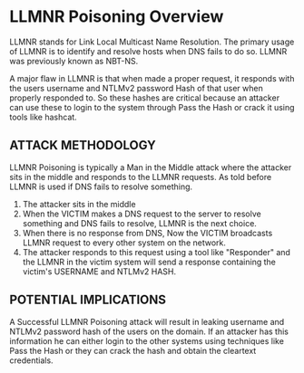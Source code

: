 # LLMNR Poisoning Overview

LLMNR stands for Link Local Multicast Name Resolution. The primary usage of LLMNR is to identify and resolve hosts when DNS fails to do so. 
LLMNR was previously known as NBT-NS.

A major flaw in LLMNR is that when made a proper request, it responds with the users username and NTLMv2 password Hash of that user when properly responded to. 
So these hashes are critical because an attacker can use these to login to the system through Pass the Hash or crack it using tools like hashcat. 

## ATTACK METHODOLOGY

LLMNR Poisoning is typically a Man in the Middle attack where the attacker sits in the middle and responds to the LLMNR requests.
As told before LLMNR is used if DNS fails to resolve something.
1. The attacker sits in the middle
2. When the VICTIM makes a DNS request to the server to resolve something and DNS fails to resolve, LLMNR is the next choice.
3. When there is no response from DNS, Now the VICTIM broadcasts LLMNR request to every other system on the network.
4. The attacker responds to this request using a tool like "Responder" and the LLMNR in the victim system will send a response containing the victim's USERNAME and NTLMv2 HASH.

## POTENTIAL IMPLICATIONS

A Successful LLMNR Poisoning attack will result in leaking username and NTLMv2 password hash of the users on the domain. 
If an attacker has this information he can either login to the other systems using techniques like Pass the Hash or they can crack the hash and obtain the cleartext credentials.  






